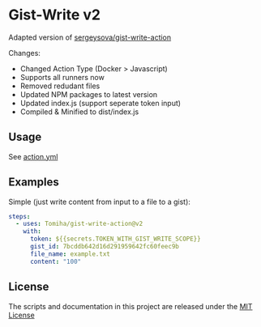 # Gist-Write v2
Adapted version of [sergeysova/gist-write-action](https://github.com/sergeysova/gist-write-action)

Changes:
* Changed Action Type (Docker > Javascript)
* Supports all runners now
* Removed redudant files
* Updated NPM packages to latest version
* Updated index.js (support seperate token input)
* Compiled & Minified to dist/index.js


## Usage

See [action.yml](./action.yml)

## Examples

Simple (just write content from input to a file to a gist):

```yaml
steps:
  - uses: Tomiha/gist-write-action@v2
    with:
      token: ${{secrets.TOKEN_WITH_GIST_WRITE_SCOPE}}
      gist_id: 7bcddb642d16d291959642fc60feec9b
      file_name: example.txt
      content: "100"
```

## License

The scripts and documentation in this project are released under the [MIT License](./LICENSE)
